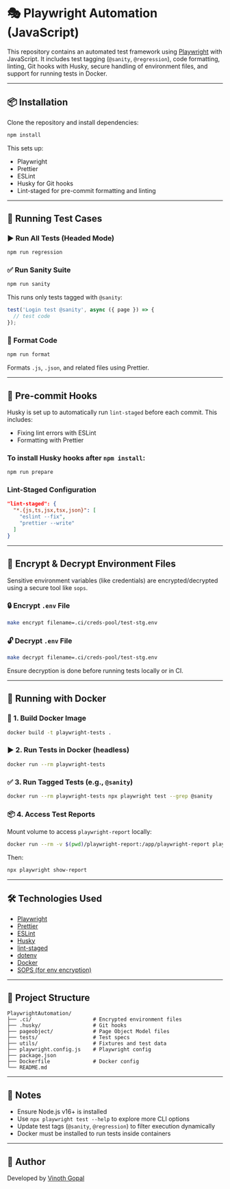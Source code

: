 # 🎭 Playwright Automation (JavaScript)

This repository contains an automated test framework using [Playwright](https://playwright.dev/) with JavaScript. It includes test tagging (`@sanity`, `@regression`), code formatting, linting, Git hooks with Husky, secure handling of environment files, and support for running tests in Docker.

---

## 📦 Installation

Clone the repository and install dependencies:

```bash
npm install
```

This sets up:

- Playwright
- Prettier
- ESLint
- Husky for Git hooks
- Lint-staged for pre-commit formatting and linting

---

## 🧪 Running Test Cases

### ▶ Run All Tests (Headed Mode)

```bash
npm run regression
```

### ✅ Run Sanity Suite

```bash
npm run sanity
```

This runs only tests tagged with `@sanity`:

```js
test('Login test @sanity', async ({ page }) => {
  // test code
});
```

### 🧼 Format Code

```bash
npm run format
```

Formats `.js`, `.json`, and related files using Prettier.

---

## 🧹 Pre-commit Hooks

Husky is set up to automatically run `lint-staged` before each commit. This includes:

- Fixing lint errors with ESLint
- Formatting with Prettier

### To install Husky hooks after `npm install`:

```bash
npm run prepare
```

### Lint-Staged Configuration

```json
"lint-staged": {
  "*.{js,ts,jsx,tsx,json}": [
    "eslint --fix",
    "prettier --write"
  ]
}
```

---

## 🔐 Encrypt & Decrypt Environment Files

Sensitive environment variables (like credentials) are encrypted/decrypted using a secure tool like `sops`.

### 🔒 Encrypt `.env` File

```bash
make encrypt filename=.ci/creds-pool/test-stg.env
```

### 🔓 Decrypt `.env` File

```bash
make decrypt filename=.ci/creds-pool/test-stg.env
```

Ensure decryption is done before running tests locally or in CI.

---

## 🐳 Running with Docker

### 📄 1. Build Docker Image

```bash
docker build -t playwright-tests .
```

### ▶️ 2. Run Tests in Docker (headless)

```bash
docker run --rm playwright-tests
```

### ✅ 3. Run Tagged Tests (e.g., `@sanity`)

```bash
docker run --rm playwright-tests npx playwright test --grep @sanity
```

### 📦 4. Access Test Reports

Mount volume to access `playwright-report` locally:

```bash
docker run --rm -v $(pwd)/playwright-report:/app/playwright-report playwright-tests
```

Then:

```bash
npx playwright show-report
```

---

## 🛠 Technologies Used

- [Playwright](https://playwright.dev/)
- [Prettier](https://prettier.io/)
- [ESLint](https://eslint.org/)
- [Husky](https://typicode.github.io/husky/)
- [lint-staged](https://github.com/okonet/lint-staged)
- [dotenv](https://www.npmjs.com/package/dotenv)
- [Docker](https://www.docker.com/)
- [SOPS (for env encryption)](https://github.com/mozilla/sops)

---

## 📁 Project Structure

```
PlaywrightAutomation/
├── .ci/                    # Encrypted environment files
├── .husky/                 # Git hooks
├── pageobject/             # Page Object Model files
├── tests/                  # Test specs
├── utils/                  # Fixtures and test data
├── playwright.config.js    # Playwright config
├── package.json
├── Dockerfile              # Docker config
└── README.md
```

---

## 🧾 Notes

- Ensure Node.js v16+ is installed
- Use `npx playwright test --help` to explore more CLI options
- Update test tags (`@sanity`, `@regression`) to filter execution dynamically
- Docker must be installed to run tests inside containers

---

## 🧵 Author

Developed by [Vinoth Gopal](https://github.com/vinothgopal)
